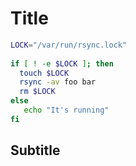 # Title

```bash
LOCK="/var/run/rsync.lock"
 
if [ ! -e $LOCK ]; then
  touch $LOCK
  rsync -av foo bar
  rm $LOCK
else
   echo "It's running"
fi
```

## Subtitle
